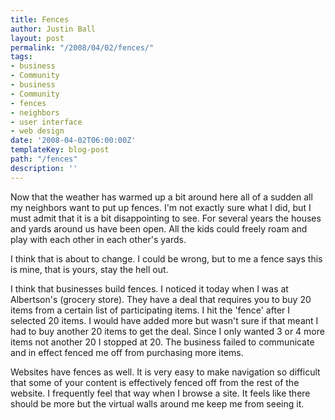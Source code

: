 ```yaml
---
title: Fences
author: Justin Ball
layout: post
permalink: "/2008/04/02/fences/"
tags:
- business
- Community
- business
- Community
- fences
- neighbors
- user interface
- web design
date: '2008-04-02T06:00:00Z'
templateKey: blog-post
path: "/fences"
description: ''
---
```


Now that the weather has warmed up a bit around here all of a sudden all my neighbors want to put up fences. I'm not exactly sure what I did, but I must admit that it is a bit disappointing to see. For several years the houses and yards around us have been open. All the kids could freely roam and play with each other in each other's yards.

I think that is about to change. I could be wrong, but to me a fence says this is mine, that is yours, stay the hell out.

I think that businesses build fences. I noticed it today when I was at Albertson's (grocery store). They have a deal that requires you to buy 20 items from a certain list of participating items. I hit the 'fence' after I selected 20 items. I would have added more but wasn't sure if that meant I had to buy another 20 items to get the deal. Since I only wanted 3 or 4 more items not another 20 I stopped at 20. The business failed to communicate and in effect fenced me off from purchasing more items.

Websites have fences as well. It is very easy to make navigation so difficult that some of your content is effectively fenced off from the rest of the website. I frequently feel that way when I browse a site. It feels like there should be more but the virtual walls around me keep me from seeing it.
